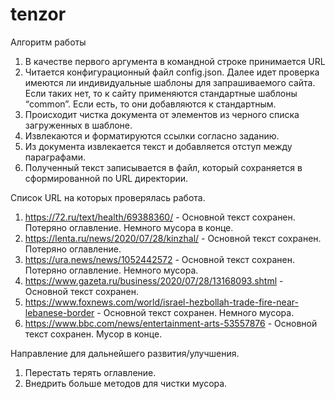 # tenzor
Алгоритм работы
1.	В качестве первого аргумента в командной строке принимается URL
2.	Читается конфигурационный файл config.json. Далее идет проверка имеются ли индивидуальные шаблоны для запрашиваемого сайта. Если таких нет, то к сайту применяются стандартные шаблоны “common”. Если есть, то они добавляются к стандартным.
3.	Происходит чистка документа от элементов из черного списка загруженных в шаблоне.
4.	Извлекаются и форматируются ссылки согласно заданию.
5.	Из документа извлекается текст и добавляется отступ между параграфами.
6.	Полученный текст записывается в файл, который сохраняется в сформированной по URL директории.

Список URL на которых проверялась работа.

1. https://72.ru/text/health/69388360/ - Основной текст сохранен. Потеряно оглавление. Немного мусора в конце.
2. https://lenta.ru/news/2020/07/28/kinzhal/ - Основной текст сохранен. Потеряно оглавление.
3. https://ura.news/news/1052442572 - Основной текст сохранен. Потеряно оглавление. Немного мусора.
4. https://www.gazeta.ru/business/2020/07/28/13168093.shtml - Основной текст сохранен.
5. https://www.foxnews.com/world/israel-hezbollah-trade-fire-near-lebanese-border - Основной текст сохранен. Немного мусора.
6. https://www.bbc.com/news/entertainment-arts-53557876 - Основной текст сохранен. Мусор в конце.

Направление для дальнейшего развития/улучшения.
1.	Перестать терять оглавление.
2.	Внедрить больше методов для чистки мусора.
